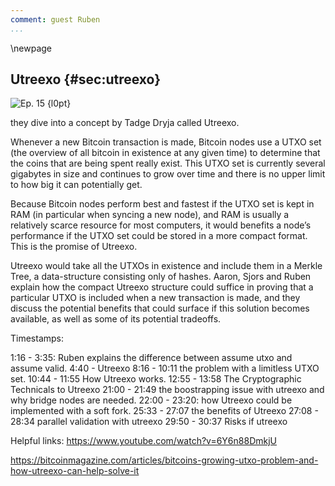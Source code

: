```yaml
---
comment: guest Ruben
...
```

\newpage
## Utreexo {#sec:utreexo}


![Ep. 15 {l0pt}](qr/ep/15.png)

they dive into a concept by Tadge Dryja called Utreexo.

Whenever a new Bitcoin transaction is made, Bitcoin nodes use a UTXO set (the overview of all bitcoin in existence at any given time) to determine that the coins that are being spent really exist. This UTXO set is currently several gigabytes in size and continues to grow over time and there is no upper limit to how big it can potentially get.

Because Bitcoin nodes perform best and fastest if the UTXO set is kept in RAM (in particular when syncing a new node), and RAM is usually a relatively scarce resource for most computers, it would benefits a node’s performance if the UTXO set could be stored in a more compact format. This is the promise of Utreexo.

Utreexo would take all the UTXOs in existence and include them in a Merkle Tree, a data-structure consisting only of hashes. Aaron, Sjors and Ruben explain how the compact Utreexo structure could suffice in proving that a particular UTXO is included when a new transaction is made, and they discuss the potential benefits that could surface if this solution becomes available, as well as some of its potential tradeoffs.

Timestamps:

1:16 - 3:35: Ruben explains the difference between assume utxo and assume valid.
4:40 - Utreexo
8:16 - 10:11 the problem with a limitless UTXO set.
10:44 - 11:55 How Utreexo works.
12:55 - 13:58 The Cryptographic Technicals to Utreexo
21:00 - 21:49 the boostrapping issue with utreexo and why bridge nodes are needed.
22:00 - 23:20: how Utreexo could be implemented with a soft fork.
25:33 - 27:07 the benefits of Utreexo
27:08 - 28:34 parallel validation with utreexo
29:50 - 30:37 Risks if utreexo


Helpful links:
<https://www.youtube.com/watch?v=6Y6n88DmkjU>

<https://bitcoinmagazine.com/articles/bitcoins-growing-utxo-problem-and-how-utreexo-can-help-solve-it>

<!-- I already edited a few things out of the conversation below to keep it focussed -->

<!--

Aaron:
And the proposal we're discussing this week is Utreexo.

Ruben:
That is correct. Yeah.

Sjors:
Utreexo, and the tree is for tree. The thing that grows in the forest.

Aaron:
Okay. So Sjors, what problem are we solving?

Sjors:
Problem, problem. Challenge. No, so one of the constraints when you're syncing a new Bitcoin node, we talked about sync a couple times, is the amount of RAM memory you have. Now, it's not a hard constraint. You don't need a lot of RAM, but if you want to sync it fast, you do. And the reason is this thing called the UTXO set. The UTXO set is a list of coins that you own, and we talked about that last time, I guess. But every time the new block comes in, what you do is, for every transaction in the block, you check if it's spending something that exists, namely, one UTXO. And so in order to check if something exists, well, it has to be somewhere. It has to be in a database of sorts. And where is that database? Well, if that database is sitting in your RAM memory, that's extremely fast. If on the other hand, that database is sitting on your hard disk, if it's an SSD drive, it's meh.

Aaron:
What you mean is, it's much faster to look up if it's in there. If it's in your RAM, then your computer will be able to look it up within... Well, I don't know how fast, but faster than if it's on your drive, at least.

Sjors:
It's probably at least 10 times faster than if it's on your SSD drive, and if you're using a magnetic drive, it's even worse. And then the other side of it is, once you create this new coin, which the transaction does on the output side, it has to store that. So it has to write it somewhere on the disc, which is also slow. And if you have a magnetic spin disc, then it has to move to read somewhere and it has to move somewhere else to write again and these are gigabytes apart, so that's horrible.

Aaron:
So to make it very concrete, I guess the biggest difference you would notice when you're syncing a new node, and if you would somehow be able to keep the UTXO set in RAM, it will only take, I don't know, couple hours?

Sjors:
But it depends on your computer. I have a somewhat recent MacBook Pro and I think I can sync the whole chain in five hours-

Aaron:
If you keep it in RAM.

Sjors:
But that takes about 11 gigabytes of RAM. But if you do it on, say, a typical Raspberry Pi, you might have two gigabytes these days, maybe four. So that means you're going to sync the chain and you're going to keep as much as possible in RAM, but at some point it overflows, the UTXO set, and then usually what it does is it writes everything to disk, clears everything, and then it starts caching again, and this takes a long time. It can take days on these machines.

Aaron:
So the point being, as you can keep more of the UTXO set in RAM, you'll sync faster, or your node will just work faster, operate faster in general. So it would be good if we could somehow decrease the size of the UTXO set.

Sjors:
Well, we can't decrease the size of the UTXO set. That's the problem.

Aaron:
That's a bummer.

Sjors:
There is a limit on the size of blocks.

Aaron:
Well, it can decrease-

Sjors:
For megabytes.

Aaron:
It can decrease, it's just not something we can do.

Sjors:
Yeah, it decreases when people spend-

Aaron:
I don't know how much UTXOs you own, Sjors. I bet a lot, so maybe you could play a part in decreasing the UTXO.

Sjors:
I have millions of UTXOs on testnet. No, so the idea is that if you're spending more coins than you're creating, then obviously the number of UTXOs goes down and the RAM usage goes down. But there's a lot of junk in the UTXO set, because there were people in the old days that created transactions to multi-sig addresses that were fake just in order to put pictures of Obama in the blockchain. And those are all sitting in your RAM because you node has no idea that they're nonsense.

Sjors:
But the other thing is, if we expect everybody in the world eventually to use Bitcoin and everybody to have at least one or two UTXOs, well, that's a lot of RAM. That's like seven billion people. And there's really no limit to how big that can get, there's no constraint. It might take a while because it takes a lot of fees to create all these transactions, but eventually it could take as much RAM as... There's no limit, and we don't like things that don't have a limit. Unbounded stuff, it's a bit bad.

Aaron:
Yeah, you mean the UTXO set can get as big as it will get until the point where not everyone can use it and sync it from RAM?

Sjors:
Fewer and fewer people will have enough RAM to sync it quickly and that could become a problem.

Aaron:
Okay, so you agree, it's a problem. Not just a challenge. It a problem, Sjors. Now how do we solve it?

Sjors:
Yeah, it's a challenge. Well, one way to solve it is Tadge Dryja's proposal, the Utreexo.

Ruben:
That's right, yep.

Sjors:
And the idea there, I guess that's what we'll need to explain, right? How that works.

Aaron:
Well, Ruben wanted to explain it to us, so let's hear it.

Ruben:
Well, I first wanted to say that I thought, Aaron, your analogy with basically saying that it's pruning for the UTXO set, I thought that was a very good analogy, where currently we have pruning in Bitcoin-

Aaron:
This was an off-record analogy. But now it's an on-record analogy.

Ruben:
Now's it's on record, yes. I'm repeating something that you had told me before the show. So with Bitcoin, currently you have pruning in the sense that you take a block, you process it, you extract the UTXO set out, basically from all the blocks, and then that's all that you keep. You only keep the UTXO set and then you can throw everything else away and that's called pruning.

Ruben:
There is a downside, which is that then you don't have the blocks. So if you want to prove to another person that the UTXO set is valid, you can't actually give them the blocks, but the assumption is that somebody else will have the block so it's fine.

Ruben:
And here, what you're pruning is something else. You're pruning UTXO sets and your essentially throwing away all the transactions and you're just keeping a Merkle roots. And inside of that Merkle roots is basically a commitment. Every single UTXO is committed in there and you only keep the Merkle proofs of the UTXOs that you care about, that you own.

Aaron:
What is a Merkle root?

Sjors:
Maybe to put it another way, normally when somebody sends you a transaction, the transaction says, 'I'm spending this input and you, as the person running a node, has the responsibility to check whether that input exists in your own database.' And you're flipping this around and you're telling the other node, 'I have no idea which coins exist, because I don't have RAM. You prove to me that this coin actually existed.' And that's what you use this Merkle proof for. So the burden of evidence is reversed here. You need to prove that a transaction exists. And then the question is how are we going to do that?

Aaron:
Okay, so we're reversing the burden of proof. Usually when you're sending a transaction... When I send a transaction to you, Sjors, then you check inside your node and the database with your UTXO set, whether the transaction is spending valid UTXOs.

Sjors:
Yes.

Aaron:
Now I'm actually going to have to provide you with the proof that my transaction is spending existing UTXOs. However, you still need something in order to make sure that my proof is valid, and that's this Utreexo, which is a hash tree.

Sjors:
Yes, a Merkel tree of hashes.

Aaron:
A Merkel tree, right. So what is this and how does it work?

Sjors:
It's kind of nice. All the UTXOs that are in existence would be put into this tree and everybody can construct this tree if you replay the whole blockchain. But the question is-

Aaron:
It's not an actual tree though, is it, Sjors?

Sjors:
It is not an actual tree.

Ruben:
Do you give it water?

Sjors:
No, basically what the tree would look like is you have the first UTXO, and then the second UTXO right next to each other, and then you take the hash of those two, basically combined, and that is one new hash. So, you see this little pyramid shape and you can do that again for another two UTXOs that exist. They have their own little mini tree, but now you see, oh, there's two trees. Let me just combine those two trees.

Aaron:
Two hashes, and you're combining these two hashes, yes.

Sjors:
So now you have four UTXOs. Two of them are shared and then those two are shared again.

Aaron:
Yeah, so you end up with one hash?

Sjors:
You end up with one hash. Now, the key here is that these things are so called, I believe, perfect trees, which means that they are always a multiple of two.

Aaron:
Right, yeah. And so now the challenge is that for every new block, this tree needs to be updated, right? Because we have one big tree for all of the UTXOs. Now a new block is found, it includes all sorts of new transactions, so new UTXOs exist and old UTXOs are destroyed, so now we need a new tree.

Sjors:
Yeah. Well, it's even more than one tree, right? It is a forest. Every tree has to be a multiple of two, so there can be four things at the bottom or eight things at the bottom or 16 things at the bottom. When you have a number of transactions that doesn't fit that way, you'll have multiple trees that look like that. So you have a collection of trees for which you really only need to remember the top hashes. And now the question is, how do you add something to that tree?

Aaron:
So you might have one tree with 16 at the bottom, one tree with eight at the bottom, one tree with two UTXOs at the bottom.

Sjors:
One at the bottom.

Aaron:
Yeah, exactly. So you have multiple trees.

Sjors:
Yeah, right. And now in order to prove that something is in this tree and also to replace it with, say, the output... Because basically you destroy one UTXO so that you're spending and you create a new UTXO you're creating.

Sjors:
So you can actually take the UTXO that you're spending out of the tree and then put the new one into the tree. And in order to do that, you need to recalculate the tree and you do that by knowing its neighbors. So, the way you prove that something is inside a Merkle tree is to say, well, at the bottom of the tree, there's these two pairs and I'm going to give you the other side. And then at the next level, again, there's a pair and I'm going to give you the other side. And again and again and again, and that proves that something is actually in the tree. And that's exactly the same information that you need to put something else at the bottom of the tree, and then provide the new hash.

Aaron:
So by putting something else at the bottom of the tree, to be clear, the entire tree changes, or at least the one hash you end up with changes. You're just computing a whole new tree, but you're able to do that because you have all the data you need. So you can add things to the forest and you can remove things from the forest. It's actually possible. It's actually easier than I thought it would be when I saw Tadge explain it. I don't know if it's going to be easy when people hear us explain this.

Sjors:
I recommend looking at Tadge explain it after you hear us explain it, because you need to see it-

Aaron:
Yeah, visuals really help.

Ruben:
Exactly. I think his presentations are great. He's very good at explaining it and he has slides so that's a lot easier than what we are doing. We're trying to explain it in words. Especially in Merkle trees, I think, it's great if you have an actual picture there.

Sjors:
But now the idea is that you're not tracking everything. So you could, when you're syncing the blockchain, keep track of the entire tree, but then you need a lot of RAM, just like in the original scenario. But what you'll actually do is you're going to remember the top of every tree and there might be 10 or 20 or whatever trees, and that's all you're going to remember, and when somebody has a new transaction that you want to verify, they need to give you the Merkle proofs for all the inputs that they're spending, so they prove that they exist. And then they also tell you which outputs are there, which are going to be swapped in at the same places where those inputs were. Plus new trees if it's making more.

Ruben:
The outputs are under blocks, right?

Sjors:
Yeah.

Ruben:
Yeah, so that's really, I think, the very elegant side of Utreexo, where the same proofs that are proving that these UTXOs are in the UTXO set, are also exactly what you need to remove them from the set, update your root hash and add the new UTXOs from the latest block, so that works out quite elegantly.

Aaron:
Okay, so in an ideal scenario... What we've been explaining so far is the ultimate version of Utreexo, so let's stick with that for a minute. So I wanted to send a transaction to the network and you, Sjors, you had a node and you wanted to validate the transaction. You have this tree in your RAM apparently. That's what's nice about it.

Sjors:
I have the top of the trees in my RAM.

Aaron:
Yeah, exactly. So now I want to send this transaction, so now it's my responsibility to send to you the transaction, as well as the proof that the transaction is valid, which also includes information for you so you know where to find it in the forest, right?

Sjors:
Exactly. You need to prove to me that the things you are spending are in the forest, because I forgot what the forest looked like.

Aaron:
Right. All right, so that's me sending the transaction with the proof. Now, the other way you could get a transaction is if it's already in the block. So if a miner mines a block and the transaction is in there, you still have your Utreexo thing on your node. But how do you now get the proof?

Sjors:
Right, because if you spend the transaction, you're not going to talk to every node that ever downloaded a block to send that proof around. So how does that proof get to the node?

Aaron:
That wouldn't scale very well, at least.

Sjors:
No. Well, what you would probably want to have is something called a bridge node.

Aaron:
A bridge node.

Sjors:
A bridge node would be a node that has the actual UTXO set, the old-fashioned way, so it has lots of RAM or it's just slow. And it produces all these proofs and it sends them around to whoever wants them.

Ruben:
Yeah, so what essentially happens is that when this bridge node receives a transaction and this transaction does not have a Merkle proof, proving the inclusion in the Utreexo root, this bridge node basically just takes the proof that they have and they attach it to the transaction and now they send it on to other Utreexo nodes. It's a bridge between Utreexo nodes and non-Utreexo nodes.

Aaron:
But they could also construct the proof themselves, right? If they see a certain transaction is included in a block, they can just figure-

Sjors:
That's right, there's nothing secret here. So if you have the original UTXO set in memory somewhere, you can construct the proof for any transaction.

Ruben:
And they have the entire tree, essentially. So the entire UTXO tree that you create and then prune, they just don't prune it essentially. So they just have the full UTXO set. Basically, the UTXO set with all the Merkle proofs connecting to it, so then they can just take any UTXO in there and create a proof from it and just send it on, or for an entire block or whatever.

Aaron:
Right, so what would happen in practice? Sjors, your node would see a transaction in a block and it would wonder, 'Hmm, is there actually proof for that? I never saw the transaction before.' And you would request it from a bridge node.

Sjors:
Yeah. My guess is, when you get the whole block, you're going to call a bridge node and say, 'Give me the proofs for that entire block.'

Aaron:
Just all of them?

Sjors:
Yeah.

Aaron:
Why not just the ones you need, the ones you haven't seen before?

Sjors:
My guess is that's too much back and forth because if you have to call a node for every single individual transaction, and that's a lot of overhead, whereas just downloading a couple hundred kilobytes is easier.

Aaron:
Anyways, that's an implementation detail.

Ruben:
Yeah, but I think this is just an automated process, where you just connect to the network. But the problem is, when you're the first Utreexo node, and you're pruning all the data and then everybody else on the network is an old-fashioned node, like the way we run it today, nobody's going to give you the proofs, right?

Ruben:
So what you need is at least a single bridge node, so at least you can connect to that one. And then other people are connecting to the bridge node because the bridge node basically speaks both languages. They speak the Utreexo language and they speak the old-fashioned language. So they translate for you, and as long as one bridge node exists, it can bootstrap the network essentially, but they don't have to have special rules. From the perspective of the Utreexo node, the bridge node is just also Utreexo node, and from the perspective of the old-fashioned nodes, it's just an old-fashioned node.

Sjors:
Right, that's another point. So, you don't need everybody to do this translation, only one person needs to do it or a couple. The other nodes know how to relay that information even if they can't produce it, so that's good news. But of course-

Aaron:
Can we have a future without bridge nodes?

Sjors:
Well, we should point out what the problem is with these bridge nodes, because they are nice people. We don't want to rely on nice people. That's not how we roll, because nice people can stop being nice.

Aaron:
Or they can be forced to stop being nice.

Sjors:
Or they can just disappear or run out of battery. Then you can look at the longer-term picture, if people like this given the advantages, or even if they don't like it, if the UTXO set just becomes insane and it just takes too long to sync on any normal computer, then you could basically make a soft fork which contains the proofs. So the proofs become part of the blockchain, just like SegWit added the whole bunch of data to blocks. You could then add these proofs to the blocks, making the blocks even bigger. But the trade-off there is, you have more bandwidth, but you have less RAM need.

Aaron:
Yeah, the reason this could be done as a soft fork, same with SegWit, is because you'd include the hash of the proofs somewhere in the coinbase transaction or something like that. Old nodes just won't notice anything interesting, but upgraded nodes will see a whole tree, which they share with each other, which does make the blocks a bit bigger for them.

Sjors:
Yeah, so old nodes keep doing what they're doing. They get blocks, they can verify those blocks, because nothing changes about the transactions in the blocks. New nodes will save some RAM memory. They'll use that extra data. They'll download that extra data and they'll use it. That's generally the idea.

Ruben:
Yeah, so personally at least, I think this is not likely to happen until we really get a UTXO set bloating issue where the UTXO set becomes so big that people start liking this trade-off to the point where it's preferable. I think as long as we're not at that point, I don't think we'll see this as a soft fork, but that's my personal view.

Sjors:
I do want to point out some cool things you can do with it.

Aaron:
Yes, tell us the bullish part, Sjors.

Sjors:
I'm all just copy pasting from what Tadge said, we like to do that. Basically because you don't need a lot of RAM, you can start doing things in specialized hardware like in ASIC, because one of the things that's hard to do in an ASIC is lots of memory. And having specialized hardware, maybe it's a part of your chip, so maybe Bitcoin becomes the standard and every phone that you buy has a CPU, has a little mini processor right next to it that just checks all the Bitcoin validation rules. And because it's custom silicon, it might be able to validate the entire blockchain at the speed that it can download it, which is pretty cool.

Aaron:
An ASIC for regular nodes?

Sjors:
Exactly, yeah. So not to mine coins, but to verify coins, which would be cool. And then you have the protocol literally set in stone or at least set in silicon. And of course soft forks can still happen under that circumstance, but if somebody wants to do a hard fork, you'd have to break all the node hardware, and not just all the mining hardware. So, that's a nice extra barrier to not do hard forks.

Ruben:
It's ossification-

Aaron:
It's also not perfect for soft fork. Is that what you just said, Ruben?

Ruben:
No, no. That's what Sjors just said.

Sjors:
I think its hard to verify soft forks. You don't have to verify the soft fork, but you can't verify the soft fork, at least not with the accelerated hardware, so your computer would have to slow down to check all the new rules whenever it encounters it.

Aaron:
Yeah, or you would have to buy a new phone because the soft fork happened.

Sjors:
Exactly.

Ruben:
Your phone is too old, maybe it's possible, right? That's that's what happens now. People buy new phones every couple of years, so maybe it's not too much to ask.

Aaron:
True.

Sjors:
The other thing we talked last week about is Assume UTXO thing, where one of the problems is, now when you start, you still need to get that three gigabyte thing from somewhere. And if this thing becomes a hundred gigabytes, you have to get that from somewhere. But now, with this proposal, we just have a kilobyte. So you can put the entire UTXO set, you can represent it in a kilobyte which can just be inside the source code. So, you don't need a hash and then go and fetch something, you just put the thing itself in there and know it's going to start instantly at that height and then do the same thing that we described last week. So, sync all the way to the tip and then start the genesis and make sure everything is what it should be.

Ruben:
Yeah, that's a really nice feature that you have the entire UTXO set in essentially a single hash or a forest.

Sjors:
Yeah, a small little forest-

Ruben:
One kilobyte, yeah.

Aaron:
Are there more benefits?

Sjors:
Yeah, so the last one would be, you could sync with a phone node. So right now, if you have a node on your phone, it might be very slow. Maybe with this proposal, it wouldn't be slow, but let's say it's still slow. What you would do is you sync your node on your desktop or whatever it is, you scan a QR code which can be pretty long, and now your little phone has the recent UTXO set and that doesn't even require any kind of commitments, because your phone trusts your laptop. So that's a feature you could use right now.

Aaron:
Are there any downsides or risks? Ruben, you thought about this?

Ruben:
Sure, but I want to add one more interesting feature that we haven't discussed yet.

Sjors:
Before we burn it all down.

Ruben:
Before we burn it down, yeah. It's a good question though. And that's parallel validation. So what you can do is, you can theoretically take two computers and just take a Utreexo hash off the middle state of the blockchain. So, if we're at block 2000, you just take block 1000 and you take the Utreexo hash from that moment in time, and then you start validating 1000 to 2000. And on the other computer, you start validating 0 to 1000. And if they match up after you validated both, then you validate the entire blockchain while splitting up the work. And that's interesting and can be very useful, I think, maybe in the future also when you have more and more CPUs on a single chip.

Sjors:
Right, so it wouldn't be necessarily multiple computers doing this, but just multiple chips doing it, because we see that clock speed is not going up much. But you get more and more parallel stuff, and the problem with the Bitcoin chain is, you can verify signatures in parallel and a Bitcoin node does that, but some things are intrinsically serial, so you cannot verify block 10 before you've verified block 9, and it's nice if you can get rid of that.

Ruben:
Yeah, so now you can essentially.

Sjors:
You can too with the Assume UTXO but you need multiple, very large snapshots.

Ruben:
Yeah, exactly. Yeah.

Sjors:
So, very cool stuff. So let's burn it down.

Aaron:
Go for the kill, Ruben.

Ruben:
One more thing to add is apparently you can also do a backwards validation. I'm not sure exactly how it works, but apparently you can go from block 1000 to 999, so that's possible too.

Sjors:
Well, you need to, because you need to be able to roll back.

Ruben:
That too, yeah. I just haven't looked into that sufficiently to fully grasp it-

Sjors:
You just explained that in order to prove that something is in a Merkle tree, that's the same thing you can do to change something in a Merkle tree. So you can change the old thing with the new thing that way, or you can change the new thing with the old thing.

Ruben:
Right, so it makes sense. I agree with that, I just haven't sat down and just gone through it.

Sjors:
One other thing we can also mention is that this tree that we just described, the general name for it is an accumulator. It's something that you can use to add stuff to, and in this case also remove stuff from. But there are all sorts of mathematical tricks you can deploy to do this. This is just something that's conceptually simple. If other people than us explain it and you see it in front of you, it's very simple with the Merkle trees, but there's been other proposals, like an RSA accumulator. There's all sorts of cool cryptographic math you can do to just add things to a set and remove them from a set, essentially. Perhaps another mechanism would be used eventually.

Ruben:
Right, and that's maybe also one of the downsides that we can talk about now, where if you start using this and then later somebody finds a better accumulator, then you have to, yet again, switch to that next proposal, which is okay as long as you don't commit it into a block. But once you make this an actual soft fork and then you find, 'Oh, there is this even better accumulator that we should have been using,' now you're stuck because you can't undo a soft fork, at least not unless you put in some kind of sunset date or something. But that's generally not really done, at least hasn't been done so far.

Sjors:
No, so that's another reason why you wouldn't expect this to be a soft fork, unless the world is burning or it's been used for so and so long that people think, 'Okay, this is mature.' But we're nowhere near that. It's pretty experimental, as many of the things we discuss here.

Ruben:
And I guess the second thing that I consider a downside is that bandwidth seems to be pretty much the bottleneck right now for Bitcoin. And this is something that makes that bottleneck worse. So for that reason, I personally see this as more of an option that people can opt into if, in their case, bandwidth isn't a problem, but they're CPU, or Disk I/O restricted or RAM restricted, or maybe they want to use an ASIC or something like that. So from that perspective, I don't expect everybody to use this, but I also think Sjors pointed out correctly that if the UTXO set grows to a significant degree where it does become a burden and it slows down validation, then maybe this becomes more appealing.

Sjors:
Yeah, so keep an eye on it.

Aaron:
Yeah, and I guess the increased block size in one of the variants could be considered a downside. Although I think that-

Sjors:
Well, that's what we meant, with more bandwidth basically.

Ruben:
Exactly
-->
